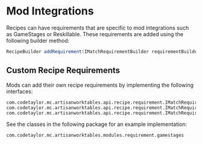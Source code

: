 # Mod Integrations

Recipes can have requirements that are specific to mod integrations such as GameStages or Reskillable. These requirements are added using the following builder method:

```java
RecipeBuilder addRequirement(IMatchRequirementBuilder requirementBuilder);
```

## Custom Recipe Requirements

Mods can add their own recipe requirements by implementing the following interfaces:

```
com.codetaylor.mc.artisanworktables.api.recipe.requirement.IMatchRequirement
com.codetaylor.mc.artisanworktables.api.recipe.requirement.IMatchRequirementBuilder
com.codetaylor.mc.artisanworktables.api.recipe.requirement.IMatchRequirementContext
```

See the classes in the following package for an example implementation:

```
com.codetaylor.mc.artisanworktables.modules.requirement.gamestages
```